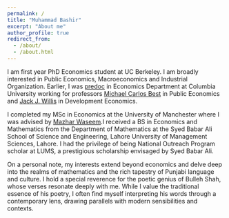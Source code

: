 ```yaml
---
permalink: /
title: "Muhammad Bashir"
excerpt: "About me"
author_profile: true
redirect_from: 
  - /about/
  - /about.html
---
```


I am first year PhD Economics student at UC Berkeley. I am broadly interested in Public Economics, Macroeconomics and Industrial Organization. 
Earlier, I was [predoc](https://econ.columbia.edu/per/pre-doc-research-staff/research-staff-associates/) in Economics Department at Columbia University working for professors [Michael Carlos Best](https://blogs.cuit.columbia.edu/mcb2270/) in Public Economics and [Jack J. Willis](https://sites.google.com/view/jwillis/) in Development Economics. 

I completed my MSc in Economics at the University of Manchester where I was advised by [Mazhar Waseem](https://research.manchester.ac.uk/en/persons/mazhar.waseem).I received a BS in Economics and Mathematics from the Department of Mathematics at the Syed Babar Ali School of Science and Engineering, Lahore University of Management Sciences, Lahore. I had the privilege of being National Outreach Program scholar at LUMS, a prestigious scholarship envisaged by Syed Babar Ali. 

On a personal note, my interests extend beyond economics and delve deep into the realms of mathematics and the rich tapestry of Punjabi language and culture. I hold a special reverence for the poetic genius of Bulleh Shah, whose verses resonate deeply with me. While I value the traditional essence of his poetry, I often find myself interpreting his words through a contemporary lens, drawing parallels with modern sensibilities and contexts.
